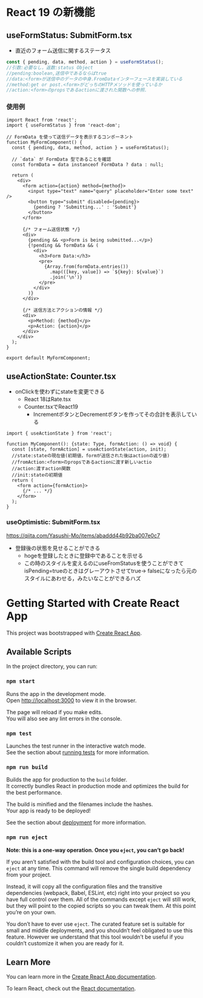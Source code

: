 # React 19 の新機能

## useFormStatus: SubmitForm.tsx
- 直近のフォーム送信に関するステータス
```jsx
const { pending, data, method, action } = useFormStatus();
//引数:必要なし，返数:status Object
//pending:boolean,送信中であるならばtrue
//data:<form>が送信中のデータの中身.FromDataインターフェースを実装している
//method:get or post.<form>がどっちのHTTPメソッドを使っているか
//action:<form>のpropsであるactionに渡された関数への参照.
```
### 使用例
```tsx
import React from 'react';
import { useFormStatus } from 'react-dom';

// FormData を使って送信データを表示するコンポーネント
function MyFormComponent() {
  const { pending, data, method, action } = useFormStatus();

  // `data` が FormData 型であることを確認
  const formData = data instanceof FormData ? data : null;

  return (
    <div>
      <form action={action} method={method}>
        <input type="text" name="query" placeholder="Enter some text" />
        <button type="submit" disabled={pending}>
          {pending ? 'Submitting...' : 'Submit'}
        </button>
      </form>

      {/* フォーム送信状態 */}
      <div>
        {pending && <p>Form is being submitted...</p>}
        {!pending && formData && (
          <div>
            <h3>Form Data:</h3>
            <pre>
              {Array.from(formData.entries())
                .map(([key, value]) => `${key}: ${value}`)
                .join('\n')}
            </pre>
          </div>
        )}
      </div>

      {/* 送信方法とアクションの情報 */}
      <div>
        <p>Method: {method}</p>
        <p>Action: {action}</p>
      </div>
    </div>
  );
}

export default MyFormComponent;

```

## useActionState: Counter.tsx
- onClickを使わずにstateを変更できる
  - React 18はRate.tsx
  - Counter.tsxでReact19
    - IncrementボタンとDecrementボタンを作ってその合計を表示している
```tsx
import { useActionState } from 'react';

function MyComponent(): {state: Type, formAction: () => void} {
  const [state, formAction] = useActionState(action, init);
  //state:stateの現在値(初期値，formが送信された後はactionの返り値)
  //fromAction:<form>のpropsであるactionに渡す新しいactio
  //action:渡すaction関数
  //init:stateの初期値
  return (
    <form action={formAction}>
      {/* ... */}
    </form>
  );
}
```
### useOptimistic: SubmitForm.tsx
https://qiita.com/Yasushi-Mo/items/abaddd44b92ba007e0c7
- 登録後の状態を見せることができる
  - hogeを登録したときに登録中であることを示せる
  - この時のスタイルを変えるのにuseFromStatusを使うことができてisPending=trueのときはグレーアウトさせてtrue-> falseになったら元のスタイルにあわせる，みたいなことができるハズ


# Getting Started with Create React App

This project was bootstrapped with [Create React App](https://github.com/facebook/create-react-app).

## Available Scripts

In the project directory, you can run:

### `npm start`

Runs the app in the development mode.\
Open [http://localhost:3000](http://localhost:3000) to view it in the browser.

The page will reload if you make edits.\
You will also see any lint errors in the console.

### `npm test`

Launches the test runner in the interactive watch mode.\
See the section about [running tests](https://facebook.github.io/create-react-app/docs/running-tests) for more information.

### `npm run build`

Builds the app for production to the `build` folder.\
It correctly bundles React in production mode and optimizes the build for the best performance.

The build is minified and the filenames include the hashes.\
Your app is ready to be deployed!

See the section about [deployment](https://facebook.github.io/create-react-app/docs/deployment) for more information.

### `npm run eject`

**Note: this is a one-way operation. Once you `eject`, you can’t go back!**

If you aren’t satisfied with the build tool and configuration choices, you can `eject` at any time. This command will remove the single build dependency from your project.

Instead, it will copy all the configuration files and the transitive dependencies (webpack, Babel, ESLint, etc) right into your project so you have full control over them. All of the commands except `eject` will still work, but they will point to the copied scripts so you can tweak them. At this point you’re on your own.

You don’t have to ever use `eject`. The curated feature set is suitable for small and middle deployments, and you shouldn’t feel obligated to use this feature. However we understand that this tool wouldn’t be useful if you couldn’t customize it when you are ready for it.

## Learn More

You can learn more in the [Create React App documentation](https://facebook.github.io/create-react-app/docs/getting-started).

To learn React, check out the [React documentation](https://reactjs.org/).
